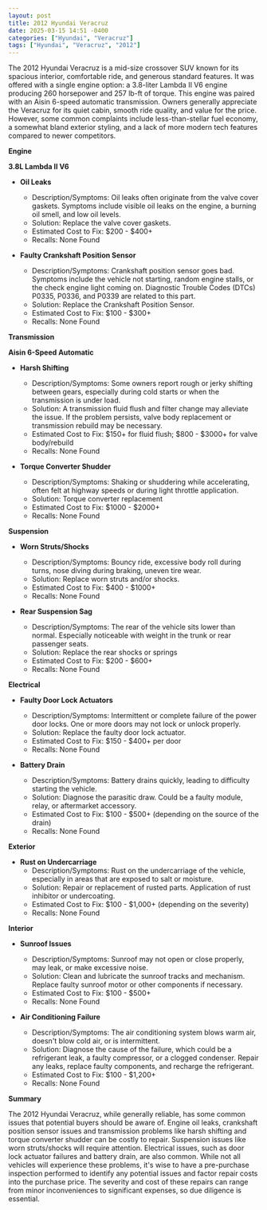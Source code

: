 ```yaml
---
layout: post
title: 2012 Hyundai Veracruz
date: 2025-03-15 14:51 -0400
categories: ["Hyundai", "Veracruz"]
tags: ["Hyundai", "Veracruz", "2012"]
---
```

The 2012 Hyundai Veracruz is a mid-size crossover SUV known for its spacious interior, comfortable ride, and generous standard features. It was offered with a single engine option: a 3.8-liter Lambda II V6 engine producing 260 horsepower and 257 lb-ft of torque. This engine was paired with an Aisin 6-speed automatic transmission. Owners generally appreciate the Veracruz for its quiet cabin, smooth ride quality, and value for the price. However, some common complaints include less-than-stellar fuel economy, a somewhat bland exterior styling, and a lack of more modern tech features compared to newer competitors.

**Engine**

**3.8L Lambda II V6**

*   **Oil Leaks**
    *   Description/Symptoms: Oil leaks often originate from the valve cover gaskets. Symptoms include visible oil leaks on the engine, a burning oil smell, and low oil levels.
    *   Solution: Replace the valve cover gaskets.
    *   Estimated Cost to Fix: $200 - $400+
    *   Recalls: None Found

*   **Faulty Crankshaft Position Sensor**
    *   Description/Symptoms: Crankshaft position sensor goes bad. Symptoms include the vehicle not starting, random engine stalls, or the check engine light coming on. Diagnostic Trouble Codes (DTCs) P0335, P0336, and P0339 are related to this part.
    *   Solution: Replace the Crankshaft Position Sensor.
    *   Estimated Cost to Fix: $100 - $300+
    *   Recalls: None Found

**Transmission**

**Aisin 6-Speed Automatic**

*   **Harsh Shifting**
    *   Description/Symptoms: Some owners report rough or jerky shifting between gears, especially during cold starts or when the transmission is under load.
    *   Solution: A transmission fluid flush and filter change may alleviate the issue. If the problem persists, valve body replacement or transmission rebuild may be necessary.
    *   Estimated Cost to Fix: $150+ for fluid flush; $800 - $3000+ for valve body/rebuild
    *   Recalls: None Found

*   **Torque Converter Shudder**
    *   Description/Symptoms: Shaking or shuddering while accelerating, often felt at highway speeds or during light throttle application.
    *   Solution: Torque converter replacement
    *   Estimated Cost to Fix: $1000 - $2000+
    *   Recalls: None Found

**Suspension**

*   **Worn Struts/Shocks**
    *   Description/Symptoms: Bouncy ride, excessive body roll during turns, nose diving during braking, uneven tire wear.
    *   Solution: Replace worn struts and/or shocks.
    *   Estimated Cost to Fix: $400 - $1000+
    *   Recalls: None Found

*   **Rear Suspension Sag**
    * Description/Symptoms: The rear of the vehicle sits lower than normal. Especially noticeable with weight in the trunk or rear passenger seats.
    *   Solution: Replace the rear shocks or springs
    *   Estimated Cost to Fix: $200 - $600+
    *   Recalls: None Found

**Electrical**

*   **Faulty Door Lock Actuators**
    *   Description/Symptoms: Intermittent or complete failure of the power door locks. One or more doors may not lock or unlock properly.
    *   Solution: Replace the faulty door lock actuator.
    *   Estimated Cost to Fix: $150 - $400+ per door
    *   Recalls: None Found

*   **Battery Drain**
    *   Description/Symptoms: Battery drains quickly, leading to difficulty starting the vehicle.
    *   Solution: Diagnose the parasitic draw. Could be a faulty module, relay, or aftermarket accessory.
    *   Estimated Cost to Fix: $100 - $500+ (depending on the source of the drain)
    *   Recalls: None Found

**Exterior**

*   **Rust on Undercarriage**
    *   Description/Symptoms: Rust on the undercarriage of the vehicle, especially in areas that are exposed to salt or moisture.
    *   Solution: Repair or replacement of rusted parts. Application of rust inhibitor or undercoating.
    *   Estimated Cost to Fix: $100 - $1,000+ (depending on the severity)
    *   Recalls: None Found

**Interior**

*   **Sunroof Issues**
    *   Description/Symptoms: Sunroof may not open or close properly, may leak, or make excessive noise.
    *   Solution: Clean and lubricate the sunroof tracks and mechanism. Replace faulty sunroof motor or other components if necessary.
    *   Estimated Cost to Fix: $100 - $500+
    *   Recalls: None Found

*   **Air Conditioning Failure**
    *   Description/Symptoms: The air conditioning system blows warm air, doesn't blow cold air, or is intermittent.
    *   Solution: Diagnose the cause of the failure, which could be a refrigerant leak, a faulty compressor, or a clogged condenser. Repair any leaks, replace faulty components, and recharge the refrigerant.
    *   Estimated Cost to Fix: $100 - $1,200+
    *   Recalls: None Found

**Summary**

The 2012 Hyundai Veracruz, while generally reliable, has some common issues that potential buyers should be aware of. Engine oil leaks, crankshaft position sensor issues and transmission problems like harsh shifting and torque converter shudder can be costly to repair. Suspension issues like worn struts/shocks will require attention. Electrical issues, such as door lock actuator failures and battery drain, are also common. While not all vehicles will experience these problems, it's wise to have a pre-purchase inspection performed to identify any potential issues and factor repair costs into the purchase price. The severity and cost of these repairs can range from minor inconveniences to significant expenses, so due diligence is essential.

